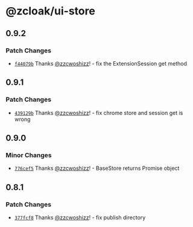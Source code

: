 # @zcloak/ui-store

## 0.9.2

### Patch Changes

- [`f44079b`](https://github.com/zCloak-Network/common-ts/commit/f44079bac4d53d191a8db0d4ea6630fc7695d24e) Thanks [@zzcwoshizz](https://github.com/zzcwoshizz)! - fix the ExtensionSession get method

## 0.9.1

### Patch Changes

- [`439129b`](https://github.com/zCloak-Network/common-ts/commit/439129b09ec0523e9bd7de803943f6e879d95c55) Thanks [@zzcwoshizz](https://github.com/zzcwoshizz)! - fix chrome store and session get is wrong

## 0.9.0

### Minor Changes

- [`776cef5`](https://github.com/zCloak-Network/common-ts/commit/776cef5cb776479ce12626af056836df3671aaad) Thanks [@zzcwoshizz](https://github.com/zzcwoshizz)! - BaseStore returns Promise object

## 0.8.1

### Patch Changes

- [`377fcf8`](https://github.com/zCloak-Network/common-ts/commit/377fcf859ff0b2fdb6703ccb3deb2be86acf18dd) Thanks [@zzcwoshizz](https://github.com/zzcwoshizz)! - fix publish directory
